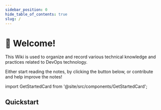 ```yaml
---
sidebar_position: 0
hide_table_of_contents: true
slug: /
---
```


# 👋 Welcome!

This Wiki is used to organize and record various technical knowledge and practices related to DevOps technology.

Either start reading the notes, by clicking the button below, or contribute and help improve the notes!

<!-- truncate -->

import GetStartedCard from '@site/src/components/GetStartedCard';

## Quickstart

<div className="grid xl:grid-cols-6 gap-4">

<GetStartedCard
  title="Kubernetes"
  className="xl:col-span-2 from-[#21D4FD] to-[#B721FF]"
  getStartedLink="/Kubernetes"
  bgClassName="h-480 rotate-[-28deg] right-[-48px] bottom-[-6rem]"
/>
<GetStartedCard
  title="Infrastructure-as-Code"
  className="xl:col-span-2 from-[#0093E9] to-[#80D0C7]"
  getStartedLink="/Infrastructure-as-Code"
  bgClassName="h-48 rotate-[-28deg] right-[-48px] bottom-[-6rem]"
/>
<GetStartedCard
  title="GitOps"
  className="xl:col-span-2 from-[#FF2525] to-[#FFE53B]"
  getStartedLink="/GitOps"
  bgClassName="h-48 rotate-[-28deg] right-[-48px] bottom-[-6rem]"
/>

</div>

<!-- ## [Roadmaps](https://roadmap.sh/devops) -->
<!-- <iframe src="https://roadmap.sh/devops" scrolling="no" height="2700" width="100%" frameborder="0"></iframe>-->
